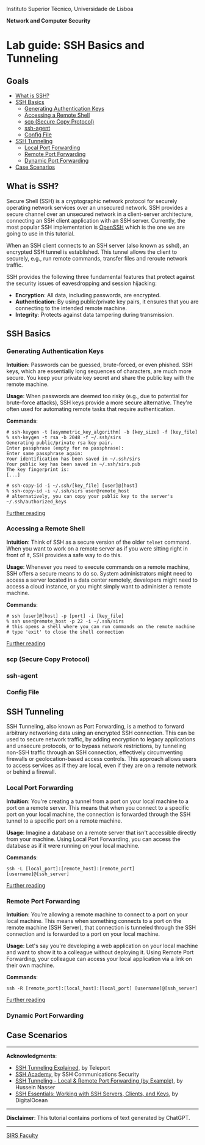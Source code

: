 Instituto Superior Técnico, Universidade de Lisboa

**Network and Computer Security**

<!-- omit in toc -->
# Lab guide: SSH Basics and Tunneling

<!-- omit in toc -->
## Goals
- [What is SSH?](#what-is-ssh)
- [SSH Basics](#ssh-basics)
  - [Generating Authentication Keys](#generating-authentication-keys)
  - [Accessing a Remote Shell](#accessing-a-remote-shell)
  - [scp (Secure Copy Protocol)](#scp-secure-copy-protocol)
  - [ssh-agent](#ssh-agent)
  - [Config File](#config-file)
- [SSH Tunneling](#ssh-tunneling)
  - [Local Port Forwarding](#local-port-forwarding)
  - [Remote Port Forwarding](#remote-port-forwarding)
  - [Dynamic Port Forwarding](#dynamic-port-forwarding)
- [Case Scenarios](#case-scenarios)

## What is SSH?
Secure Shell (SSH) is a cryptographic network protocol for securely operating network services over an unsecured network. SSH provides a secure channel over an unsecured network in a client-server architecture, connecting an SSH client application with an SSH server. Currently, the most popular SSH implementation is [OpenSSH](https://www.openssh.com) which is the one we are going to use in this tutorial.

When an SSH client connects to an SSH server (also known as sshd), an encrypted SSH tunnel is established. This tunnel allows the client to securely, e.g., run remote commands, transfer files and reroute network traffic.

SSH provides the following three fundamental features that protect against the security issues of eavesdropping and session hijacking:

- **Encryption**: All data, including passwords, are encrypted.
- **Authentication**: By using public/private key pairs, it ensures that you are connecting to the intended remote machine.
- **Integrity**: Protects against data tampering during transmission.

## SSH Basics

### Generating Authentication Keys
**Intuition**: Passwords can be guessed, brute-forced, or even phished. SSH keys, which are essentially long sequences of characters, are much more secure. You keep your private key secret and share the public key with the remote machine.

**Usage**: When passwords are deemed too risky (e.g., due to potential for brute-force attacks), SSH keys provide a more secure alternative. They're often used for automating remote tasks that require authentication.

**Commands**:
```shell
# ssh-keygen -t [asymmetric_key_algorithm] -b [key_size] -f [key_file]
% ssh-keygen -t rsa -b 2048 -f ~/.ssh/sirs
Generating public/private rsa key pair.
Enter passphrase (empty for no passphrase): 
Enter same passphrase again: 
Your identification has been saved in ~/.ssh/sirs
Your public key has been saved in ~/.ssh/sirs.pub
The key fingerprint is:
[...]

# ssh-copy-id -i ~/.ssh/[key_file] [user]@[host]
% ssh-copy-id -i ~/.ssh/sirs user@remote_host
# alternatively, you can copy your public key to the server's ~/.ssh/authorized_keys
```

[Further reading](https://www.ssh.com/academy/ssh/keygen)


### Accessing a Remote Shell
**Intuition**: Think of SSH as a secure version of the older ```telnet``` command. When you want to work on a remote server as if you were sitting right in front of it, SSH provides a safe way to do this.

**Usage**: Whenever you need to execute commands on a remote machine, SSH offers a secure means to do so. System administrators might need to access a server located in a data center remotely, developers might need to access a cloud instance, or you might simply want to administer a remote machine.

**Commands**:
```shell
# ssh [user]@[host] -p [port] -i [key_file]
% ssh user@remote_host -p 22 -i ~/.ssh/sirs
# this opens a shell where you can run commands on the remote machine
# type 'exit' to close the shell connection
```

[Further reading](https://www.ssh.com/academy/ssh/command)

### scp (Secure Copy Protocol)

### ssh-agent

### Config File

## SSH Tunneling
SSH Tunneling, also known as Port Forwarding, is a method to forward arbitrary networking data using an encrypted SSH connection. This can be used to secure network traffic, by adding encryption to legacy applications and unsecure protocols, or to bypass network restrictions, by tunneling non-SSH traffic through an SSH connection, effectively circumventing firewalls or geolocation-based access controls. This approach allows users to access services as if they are local, even if they are on a remote network or behind a firewall.

### Local Port Forwarding
**Intuition**: You're creating a tunnel from a port on your local machine to a port on a remote server. This means that when you connect to a specific port on your local machine, the connection is forwarded through the SSH tunnel to a specific port on a remote machine.

**Usage**: Imagine a database on a remote server that isn't accessible directly from your machine. Using Local Port Forwarding, you can access the database as if it were running on your local machine.

**Commands**:
```
ssh -L [local_port]:[remote_host]:[remote_port] [username]@[ssh_server]
```

[Further reading](https://www.ssh.com/academy/ssh/tunneling-example#local-forwarding)

### Remote Port Forwarding
**Intuition**: You're allowing a remote machine to connect to a port on your local machine. This means when something connects to a port on the remote machine (SSH Server), that connection is tunneled through the SSH connection and is forwarded to a port on your local machine.

**Usage**: Let's say you're developing a web application on your local machine and want to show it to a colleague without deploying it. Using Remote Port Forwarding, your colleague can access your local application via a link on their own machine.

**Commands**:
```
ssh -R [remote_port]:[local_host]:[local_port] [username]@[ssh_server]
```

[Further reading](https://www.ssh.com/academy/ssh/tunneling-example#remote-forwarding)

### Dynamic Port Forwarding

## Case Scenarios

---

**Acknowledgments**:
- [SSH Tunneling Explained](https://goteleport.com/blog/ssh-tunneling-explained/), by Teleport
- [SSH Academy](https://www.ssh.com/academy/ssh), by SSH Communications Security
- [SSH Tunneling - Local & Remote Port Forwarding (by Example)](https://www.youtube.com/watch?v=N8f5zv9UUMI), by Hussein Nasser
- [SSH Essentials: Working with SSH Servers, Clients, and Keys](https://www.digitalocean.com/community/tutorials/ssh-essentials-working-with-ssh-servers-clients-and-keys), by DigitalOcean

---

**Disclaimer**: This tutorial contains portions of text generated by ChatGPT.

---

[SIRS Faculty](mailto:meic-sirs@disciplinas.tecnico.ulisboa.pt)
